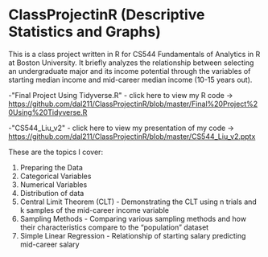 # ClassProjectinR (Descriptive Statistics and Graphs)
This is a class project written in R for CS544 Fundamentals of Analytics in R at Boston University.
It briefly analyzes the relationship between selecting an undergraduate major and its income potential through the variables of starting median income and mid-career median income (10-15 years out).

-"Final Project Using Tidyverse.R" - click here to view my R code -> https://github.com/dal211/ClassProjectinR/blob/master/Final%20Project%20Using%20Tidyverse.R

-"CS544_Liu_v2" - click here to view my presentation of my code ->  https://github.com/dal211/ClassProjectinR/blob/master/CS544_Liu_v2.pptx

These are the topics I cover:

1. Preparing the Data
2. Categorical Variables
3. Numerical Variables
4. Distribution of data
5. Central Limit Theorem (CLT) - Demonstrating the CLT using n trials and k samples of the mid-career income variable
6. Sampling Methods - Comparing various sampling methods and how their characteristics compare to the “population” dataset 
7. Simple Linear Regression - Relationship of starting salary predicting mid-career salary

